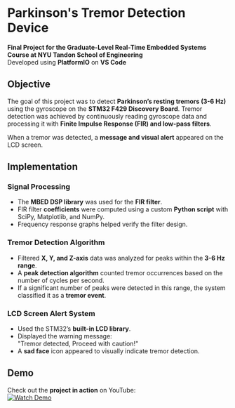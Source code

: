 # Parkinson's Tremor Detection Device

**Final Project for the Graduate-Level Real-Time Embedded Systems Course at NYU Tandon School of Engineering**  
Developed using **PlatformIO** on **VS Code**  

## Objective  
The goal of this project was to detect **Parkinson’s resting tremors (3-6 Hz)** using the gyroscope on the **STM32 F429 Discovery Board**. Tremor detection was achieved by continuously reading gyroscope data and processing it with **Finite Impulse Response (FIR) and low-pass filters**.  

When a tremor was detected, a **message and visual alert** appeared on the LCD screen.  

## Implementation  

### Signal Processing  
- The **MBED DSP library** was used for the **FIR filter**.  
- FIR filter **coefficients** were computed using a custom **Python script** with SciPy, Matplotlib, and NumPy.  
- Frequency response graphs helped verify the filter design.  

### Tremor Detection Algorithm  
- Filtered **X, Y, and Z-axis** data was analyzed for peaks within the **3-6 Hz range**.  
- A **peak detection algorithm** counted tremor occurrences based on the number of cycles per second.  
- If a significant number of peaks were detected in this range, the system classified it as a **tremor event**.  

### LCD Screen Alert System  
- Used the STM32’s **built-in LCD library**.  
- Displayed the warning message:  
"Tremor detected, Proceed with caution!"
- A **sad face** icon appeared to visually indicate tremor detection.  

## Demo  
Check out the **project in action** on YouTube:  
[![Watch Demo](https://img.shields.io/badge/Watch%20Demo-YouTube-red?style=for-the-badge&logo=youtube)](https://youtu.be/VMxEjceP52M?si=IoP2tkF-8fLa6Y03)  
